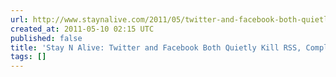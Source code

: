 ```yaml
---
url: http://www.staynalive.com/2011/05/twitter-and-facebook-both-quietly-kill.html?utm_source=feedburner&utm_medium=email&utm_campaign=Feed%3A+OTInews+%28OTI+News%29#
created_at: 2011-05-10 02:15 UTC
published: false
title: 'Stay N Alive: Twitter and Facebook Both Quietly Kill RSS, Completely'
tags: []
---
```



